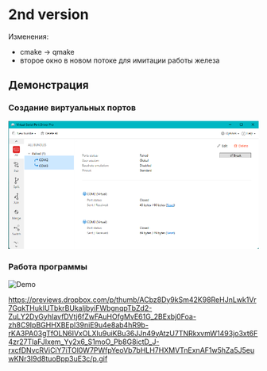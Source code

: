 # 2nd version
Изменения:
* cmake -> qmake
* второе окно в новом потоке для имитации работы железа


## Демонстрация
### Создание виртуальных портов
![Ports](resource/ports.png)

### Работа программы
![Demo](https://www.dropbox.com/scl/fi/0sp38685efcph8a8jmpop/2.gif?raw=1)

https://previews.dropbox.com/p/thumb/ACbz8Dy9kSm42K98ReHJnLwk1Vr7GqkTHuklUTbkrBUkaIjbyiFWbgnqpTbZd2-ZuLY2DyGyhIavfDVtj6fZwFAuHOfgMvE61G_2BExbj0Foa-zh8C9IpBGHHXBEpl39niE9u4e8ab4hR9b-rKA3PA03gTfOLN6IVxOLXIu9uiKBu36JJn49yAtzU7TNRkxvmW1493jo3xt6F4zr27TlaFJIxem_Yy2x6_S1moO_Pb8G8ictD_J-rxcfDNvcRVjCiY7iTOl0W7PWfpYeoVb7bHLH7HXMVTnExnAF1w5hZa5J5euwKNr3I9d8tuoBpp3uE3c/p.gif

